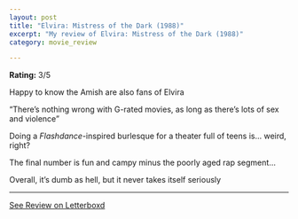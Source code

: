 ```yaml
---
layout: post
title: "Elvira: Mistress of the Dark (1988)"
excerpt: "My review of Elvira: Mistress of the Dark (1988)"
category: movie_review

---
```


**Rating:** 3/5

Happy to know the Amish are also fans of Elvira

“There’s nothing wrong with G-rated movies, as long as there’s lots of sex and violence”

Doing a <i>Flashdance</i>-inspired burlesque for a theater full of teens is… weird, right?

The final number is fun and campy minus the poorly aged rap segment…

Overall, it’s dumb as hell, but it never takes itself seriously

<hr>

[See Review on Letterboxd](https://boxd.it/3VZrLn)
